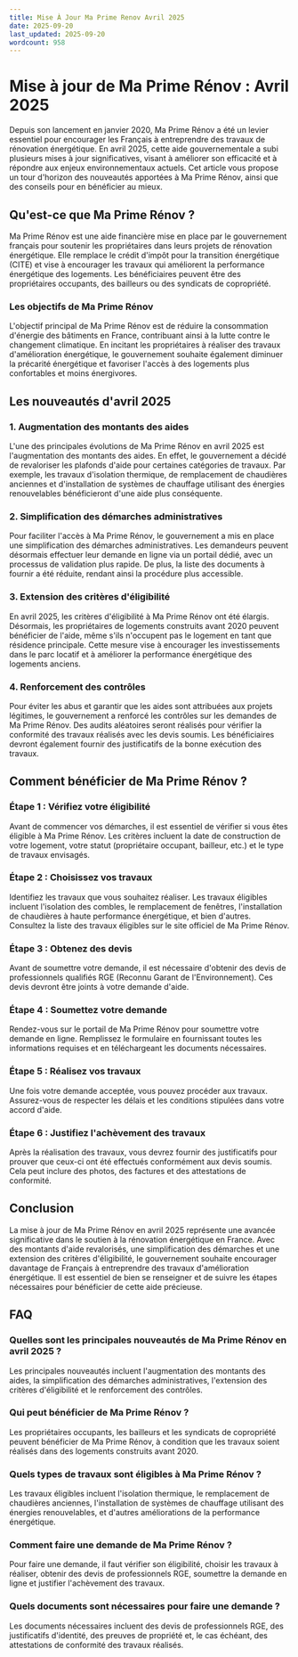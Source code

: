 ```yaml
---
title: Mise À Jour Ma Prime Renov Avril 2025
date: 2025-09-20
last_updated: 2025-09-20
wordcount: 958
---
```


# Mise à jour de Ma Prime Rénov : Avril 2025

Depuis son lancement en janvier 2020, Ma Prime Rénov a été un levier essentiel pour encourager les Français à entreprendre des travaux de rénovation énergétique. En avril 2025, cette aide gouvernementale a subi plusieurs mises à jour significatives, visant à améliorer son efficacité et à répondre aux enjeux environnementaux actuels. Cet article vous propose un tour d'horizon des nouveautés apportées à Ma Prime Rénov, ainsi que des conseils pour en bénéficier au mieux.

## Qu'est-ce que Ma Prime Rénov ?

Ma Prime Rénov est une aide financière mise en place par le gouvernement français pour soutenir les propriétaires dans leurs projets de rénovation énergétique. Elle remplace le crédit d'impôt pour la transition énergétique (CITE) et vise à encourager les travaux qui améliorent la performance énergétique des logements. Les bénéficiaires peuvent être des propriétaires occupants, des bailleurs ou des syndicats de copropriété.

### Les objectifs de Ma Prime Rénov

L'objectif principal de Ma Prime Rénov est de réduire la consommation d'énergie des bâtiments en France, contribuant ainsi à la lutte contre le changement climatique. En incitant les propriétaires à réaliser des travaux d'amélioration énergétique, le gouvernement souhaite également diminuer la précarité énergétique et favoriser l'accès à des logements plus confortables et moins énergivores.

## Les nouveautés d'avril 2025

### 1. Augmentation des montants des aides

L'une des principales évolutions de Ma Prime Rénov en avril 2025 est l'augmentation des montants des aides. En effet, le gouvernement a décidé de revaloriser les plafonds d'aide pour certaines catégories de travaux. Par exemple, les travaux d'isolation thermique, de remplacement de chaudières anciennes et d'installation de systèmes de chauffage utilisant des énergies renouvelables bénéficieront d'une aide plus conséquente.

### 2. Simplification des démarches administratives

Pour faciliter l'accès à Ma Prime Rénov, le gouvernement a mis en place une simplification des démarches administratives. Les demandeurs peuvent désormais effectuer leur demande en ligne via un portail dédié, avec un processus de validation plus rapide. De plus, la liste des documents à fournir a été réduite, rendant ainsi la procédure plus accessible.

### 3. Extension des critères d'éligibilité

En avril 2025, les critères d'éligibilité à Ma Prime Rénov ont été élargis. Désormais, les propriétaires de logements construits avant 2020 peuvent bénéficier de l'aide, même s'ils n'occupent pas le logement en tant que résidence principale. Cette mesure vise à encourager les investissements dans le parc locatif et à améliorer la performance énergétique des logements anciens.

### 4. Renforcement des contrôles

Pour éviter les abus et garantir que les aides sont attribuées aux projets légitimes, le gouvernement a renforcé les contrôles sur les demandes de Ma Prime Rénov. Des audits aléatoires seront réalisés pour vérifier la conformité des travaux réalisés avec les devis soumis. Les bénéficiaires devront également fournir des justificatifs de la bonne exécution des travaux.

## Comment bénéficier de Ma Prime Rénov ?

### Étape 1 : Vérifiez votre éligibilité

Avant de commencer vos démarches, il est essentiel de vérifier si vous êtes éligible à Ma Prime Rénov. Les critères incluent la date de construction de votre logement, votre statut (propriétaire occupant, bailleur, etc.) et le type de travaux envisagés.

### Étape 2 : Choisissez vos travaux

Identifiez les travaux que vous souhaitez réaliser. Les travaux éligibles incluent l'isolation des combles, le remplacement de fenêtres, l'installation de chaudières à haute performance énergétique, et bien d'autres. Consultez la liste des travaux éligibles sur le site officiel de Ma Prime Rénov.

### Étape 3 : Obtenez des devis

Avant de soumettre votre demande, il est nécessaire d'obtenir des devis de professionnels qualifiés RGE (Reconnu Garant de l'Environnement). Ces devis devront être joints à votre demande d'aide.

### Étape 4 : Soumettez votre demande

Rendez-vous sur le portail de Ma Prime Rénov pour soumettre votre demande en ligne. Remplissez le formulaire en fournissant toutes les informations requises et en téléchargeant les documents nécessaires.

### Étape 5 : Réalisez vos travaux

Une fois votre demande acceptée, vous pouvez procéder aux travaux. Assurez-vous de respecter les délais et les conditions stipulées dans votre accord d'aide.

### Étape 6 : Justifiez l'achèvement des travaux

Après la réalisation des travaux, vous devrez fournir des justificatifs pour prouver que ceux-ci ont été effectués conformément aux devis soumis. Cela peut inclure des photos, des factures et des attestations de conformité.

## Conclusion

La mise à jour de Ma Prime Rénov en avril 2025 représente une avancée significative dans le soutien à la rénovation énergétique en France. Avec des montants d'aide revalorisés, une simplification des démarches et une extension des critères d'éligibilité, le gouvernement souhaite encourager davantage de Français à entreprendre des travaux d'amélioration énergétique. Il est essentiel de bien se renseigner et de suivre les étapes nécessaires pour bénéficier de cette aide précieuse.

## FAQ

### Quelles sont les principales nouveautés de Ma Prime Rénov en avril 2025 ?

Les principales nouveautés incluent l'augmentation des montants des aides, la simplification des démarches administratives, l'extension des critères d'éligibilité et le renforcement des contrôles.

### Qui peut bénéficier de Ma Prime Rénov ?

Les propriétaires occupants, les bailleurs et les syndicats de copropriété peuvent bénéficier de Ma Prime Rénov, à condition que les travaux soient réalisés dans des logements construits avant 2020.

### Quels types de travaux sont éligibles à Ma Prime Rénov ?

Les travaux éligibles incluent l'isolation thermique, le remplacement de chaudières anciennes, l'installation de systèmes de chauffage utilisant des énergies renouvelables, et d'autres améliorations de la performance énergétique.

### Comment faire une demande de Ma Prime Rénov ?

Pour faire une demande, il faut vérifier son éligibilité, choisir les travaux à réaliser, obtenir des devis de professionnels RGE, soumettre la demande en ligne et justifier l'achèvement des travaux.

### Quels documents sont nécessaires pour faire une demande ?

Les documents nécessaires incluent des devis de professionnels RGE, des justificatifs d'identité, des preuves de propriété et, le cas échéant, des attestations de conformité des travaux réalisés.